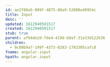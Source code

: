 ```yaml
---
id: ae2f80a5-009f-4875-80a9-52000a40954c
title: Input
desc: ''
updated: 1612940501517
created: 1612940501517
stub: true
parent: af94de2d-fde4-419d-b0af-31e33d122b36
children:
  - 9c80b9a7-199f-4373-8283-1783305cafc8
fname: angular.input
hpath: angular.input
---
```



